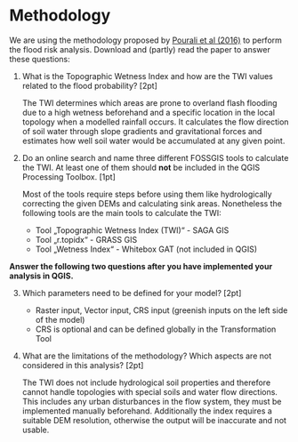 # Methodology 


We are using the methodology proposed by  [Pourali et al (2016)](https://idp.springer.com/authorize/casa?redirect_uri=https://link.springer.com/content/pdf/10.1007/s12061-014-9130-2.pdf&casa_token=556pHuCiUZQAAAAA:WO37dPPHnd7NObyhuElNhxtywKsM0oq7Z9WX6odYtXlU_oGh7VyPl4_blLJZXa4u8ztt05CSVIkqj_O_ku0) to perform the flood risk analysis. Download and (partly) read the paper to answer these questions: 

1. What is the Topographic Wetness Index and how are the TWI values related to the flood probability? [2pt]
   
	The TWI determines which areas are prone to overland flash flooding due to a high wetness beforehand and a specific location in the local topology when a modelled rainfall occurs. It calculates the flow direction of soil water through slope gradients and gravitational forces and estimates how well soil water would be accumulated at any given point.
	
2. Do an online search and name three different FOSSGIS tools to calculate the TWI. At least one of them should **not** be included in the QGIS Processing Toolbox. [1pt]
   
	Most of the tools require steps before using them like hydrologically correcting the given DEMs and calculating sink areas.
	Nonetheless the following tools are the main tools to calculate the TWI:
	- Tool „Topographic Wetness Index (TWI)“ - SAGA GIS
	- Tool „r.topidx“ - GRASS GIS
	- Tool „Wetness Index“ - Whitebox GAT (not included in QGIS)


**Answer the following two questions after you have implemented your analysis in QGIS.**

3. Which parameters need to be defined for your model? [2pt]

	- Raster input, Vector input, CRS input (greenish inputs on the left side of the model)
	- CRS is optional and can be defined globally in the Transformation Tool
	
4. What are the limitations of the methodology? Which aspects are not considered in this analysis? [2pt]

	The TWI does not include hydrological soil properties and therefore cannot handle topologies with special soils and water flow directions.
	This includes any urban disturbances in the flow system, they must be implemented manually beforehand.
	Additionally the index requires a suitable DEM resolution, otherwise the output will be inaccurate and not usable.



